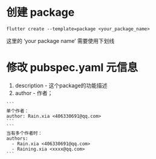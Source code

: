 # 创建 package
```
flutter create --template=package <your_package_name>
```
这里的 ‘your package name’ 需要使用下划线

# 修改 pubspec.yaml 元信息

  1. description - 这个package的功能描述
  2. author - 作者； 
    
    ```
    单个作者：
    author: Rain.xia <406330691@qq.com>
    ```
    ```
    当有多个作者时：
    authors:
      - Rain.xia <406330691@qq.com>
      - Raining.xia <xxxx@qq.com>
    ```